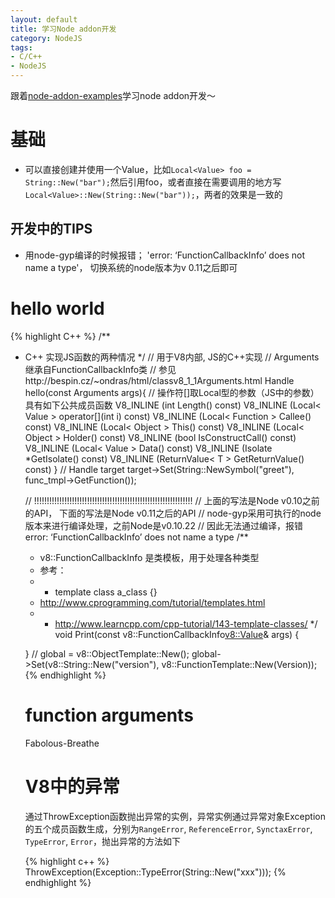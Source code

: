 ```yaml
---
layout: default
title: 学习Node addon开发
category: NodeJS
tags: 
- C/C++
- NodeJS
---
```

跟着[node-addon-examples](https://github.com/rvagg/node-addon-examples)学习node addon开发～

# 基础
+ 可以直接创建并使用一个Value，比如`Local<Value> foo = String::New("bar");`然后引用foo，或者直接在需要调用的地方写`Local<Value>::New(String::New("bar"));`，两者的效果是一致的

## 开发中的TIPS
+ 用node-gyp编译的时候报错； 'error: ‘FunctionCallbackInfo’ does not name a type'， 切换系统的node版本为v 0.11之后即可

# hello world
{% highlight C++ %}
/**
 * C++ 实现JS函数的两种情况
 */
// 用于V8内部, JS的C++实现
// Arguments继承自FunctionCallbackInfo类
// 参见http://bespin.cz/~ondras/html/classv8_1_1Arguments.html
Handle<Value> hello(const Arguments args){
    // 操作符[]取Local<Value>型的参数（JS中的参数）具有如下公共成员函数
    V8_INLINE (int Length() const)
 	V8_INLINE (Local< Value > operator[](int i) const)
 	V8_INLINE (Local< Function > Callee() const)
 	V8_INLINE (Local< Object > This() const)
 	V8_INLINE (Local< Object > Holder() const)
 	V8_INLINE (bool IsConstructCall() const)
 	V8_INLINE (Local< Value > Data() const)
 	V8_INLINE (Isolate *GetIsolate() const)
 	V8_INLINE (ReturnValue< T > GetReturnValue() const)
}
// Handle<Object> target
target->Set(String::NewSymbol("greet"), func_tmpl->GetFunction());

// !!!!!!!!!!!!!!!!!!!!!!!!!!!!!!!!!!!!!!!!!!!!!!!!!!!!!!!!!!!!!!!
// 上面的写法是Node v0.10之前的API， 下面的写法是Node v0.11之后的API
// node-gyp采用可执行的node版本来进行编译处理，之前Node是v0.10.22
// 因此无法通过编译，报错error: ‘FunctionCallbackInfo’ does not name a type
/**
 * v8::FunctionCallbackInfo 是类模板，用于处理各种类型
 * 参考：
 *  + template<class a_type> class a_class {} 
 *    http://www.cprogramming.com/tutorial/templates.html
 *  + http://www.learncpp.com/cpp-tutorial/143-template-classes/
 */
void Print(const v8::FunctionCallbackInfo<v8::Value>& args) {
 
}
// global = v8::ObjectTemplate::New();
global->Set(v8::String::New("version"), v8::FunctionTemplate::New(Version));
{% endhighlight %}

# function arguments




Fabolous-Breathe

# V8中的异常
通过ThrowException函数抛出异常的实例，异常实例通过异常对象Exception的五个成员函数生成，分别为`RangeError`, `ReferenceError`, `SynctaxError`, `TypeError`, `Error`，抛出异常的方法如下

{% highlight c++ %}
ThrowException(Exception::TypeError(String::New("xxx")));
{% endhighlight %}

